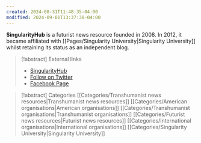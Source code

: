 ```yaml
---
created: 2024-08-31T11:48:35-04:00
modified: 2024-09-01T13:37:38-04:00
---
```

**SingularityHub** is a futurist news resource founded in 2008. In 2012, it became affiliated with [[Pages/Singularity University|Singularity University]] whilst retaining its status as an independent blog.

> [!abstract] External links
> - [SingularityHub](http://singularityhub.com/)
> - [Follow on Twitter](https://x.com/intent/follow?&screen_name=singularityhub)
> - [Facebook Page](https://www.facebook.com/singularityhub)

> [!abstract] Categories
> [[Categories/Transhumanist news resources|Transhumanist news resources]] [[Categories/American organisations|American organisations]] [[Categories/Transhumanist organisations|Transhumanist organisations]] [[Categories/Futurist news resources|Futurist news resources]] [[Categories/International organisations|International organisations]] [[Categories/Singularity University|Singularity University]]
